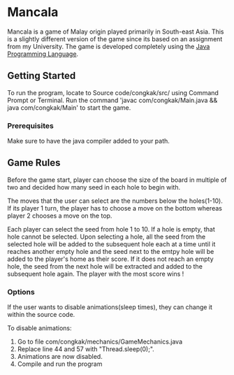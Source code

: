 # Mancala

Mancala is a game of Malay origin played primarily in South-east Asia. This is a slightly different version of the game since its based on an assignment from my University. The game is developed completely using the [Java Programming Language](https://en.wikipedia.org/wiki/Java_(programming_language)). 

## Getting Started

To run the program, locate to Source code/congkak/src/ using Command Prompt or Terminal. Run the command 'javac com/congkak/Main.java && java com/congkak/Main' to start the game.

### Prerequisites

Make sure to have the java compiler added to your path.

## Game Rules

Before the game start, player can choose the size of the board in multiple of two and decided how many seed in each hole to begin with. 

The moves that the user can select are the numbers below the holes(1-10). If its player 1 turn, the player has to choose a move on the bottom whereas player 2 chooses a move on the top. 

Each player can select the seed from hole 1 to 10. If a hole is empty, that hole cannot be selected. Upon selecting a hole, all the seed from the selected hole will be added to the subsequent hole each at a time until it reaches another empty hole and the seed next to the emtpy hole will be added to the player's home as their score. If it does not reach an empty hole, the seed from the next hole will be extracted and added to the subsequent hole again. The player with the most score wins !

### Options

If the user wants to disable animations(sleep times), they can change it within the source code.

To disable animations:
  1. Go to file com/congkak/mechanics/GameMechanics.java
  2. Replace line 44 and 57 with "Thread.sleep(0);".
  3. Animations are now disabled.
  4. Compile and run the program
